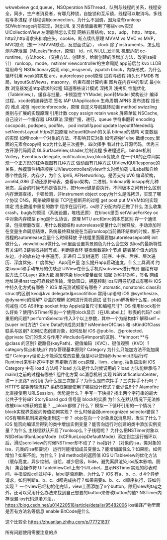wkwebview
gcd,queue，NSOperation
NSThread，队列与线程的关系，线程安全，同步，生产者消费者，有哪几种锁，自旋锁和互斥锁，线程可以取消吗，多线程与多进程
子线程调用connection，为什么不回调，因为没有runloop
SDWebImage内部实现，对比UIL
复习表情面板用了哪些view实现
UICollectionView
左滑删除怎么实现
网络五层结构，tcp，udp，
http，https，http2,http请求头和响应头，cookie，断点续传原理
MVVM vs MVC vs MVP，MVC缺点（想一下MVVM缺点，反怼面试官），
clock
除了instruments，怎么检测内存泄漏（MLeaksFinder，原理）
id，nil, NULL,发消息
机型适配
oc-runtime，方法hook，（交换方法，创建类，给新创建的类增加方法，改变isa指针）
runloop，mode，nstimer
viewcontroller的生命周期
app前后台
kvo
LLDB常用命令
NSDictionary实现
objc_msgsend，jspatch
block，内存形式，为什么循环引用
weak的实现
arc，autorelease pool原理
进程与线程
持久化
FMDB
布局，layoutSubViews，masonry，约束布局计算约束
图片在内存中的形式
最小k数
浏览器发送http请求的过程
知道哪些设计模式
深拷贝 浅拷贝
性能优化（TableView,），缓存与批量，卡顿监控
YYModel, json转Model
架构设计
编译过程，xcode的编译选项
签名
IAP
UIApplication 生命周期
APNS
发布流程
擅长的
难点
减包
injectionforxcode，原理
自定义导航跳转动画
method swizzling
类别与扩展的实现原理
引用计数
copy assign retain weak
屏幕单位
NSCache,自己设计一个缓存器
LRU算法
深搜广搜，递归，queue
字符串翻转
encoding
cocopods, podspec, podfile， pod install与pod update
layoutIfNeeded与setNeedsLayout
https抓包原理
isEquel和hash的关系
bitmap的结构
可变数组的实现
如何hook一个对象的方法，不影响其它对象
如何避免if else
数组copy,里面的元素会copy吗
tcp为什么是三次握手，四次挥手
看过什么开源代码，优秀三方开源代码阅读
GLSurfaceView,shader,绘制流程
多进程通讯，binder机制
Volley，Eventbus
delegate, notification,kvo,block优缺点
在一个UI的正中间实现一个正方形的红色视图有几种方式
做动画有几种方式
UIView和UIResponse的关系，触摸事件相应顺序
UIViewcontroller的view什么时候加载
UILabel和自绘哪个性能好，内存少，为什么
ipV6,
AFNetworking，是否支持ipV6
编译架构，arm64,i386
手动还原符号表，查看ipa架构，二进制，linkmap等
iosapp有几种状态，后台的时候代码是否执行，按Home键是否执行，不同版本之间有什么区别
内存泄漏查找，卡顿检测，非instrument
object copy为什么是浅拷贝，实现了哪个协议
DNS，网络故障排查
TCP连接断开的过程
get post put
MVVM如何实现绑定
找出数组中重复的数字
程序在运行时，os除了分配内存还做了什么
怎么收集crash，bugly的原理（系统设置，堆栈还原）
在block里面 setValueForKey
oc中对象内存模型
ping是什么协议，原理
MTU
arc和mrc的本质区别
存一个通讯录，包括增删改查，用什么数据结构
autorelease变量什么时候释放，手动添加时在变量生命周期结束，系统最终释放是在当前runloop当前循环结束的时候，那子线程的autorelease变量什么时候释放
子线程里面需要加autoreleasepool吗
init做什么，viewdidload做什么
init里面设置背景颜色为什么会生效
对ios的最新特性有关注吗
2链表找共同节点，判断链表环
链表倒数第k个节点
链表某个值大的放左边，小的放右边
中序遍历，非递归
二叉树遍历（前序、中序、后序、层次遍历、深度优先、广度优先）
App用户量
怎么提升app启动速度，什么工具调试
约束layout和手动布局的优缺点
UIView在什么手机对subviews进行布局
自绘有哪些方法,CGLayer
第k大数
离屏渲染
block变量截获
加密  对称非对称，签名
网络地址转换nat
tcp可靠数据传输，滑动窗口，拥塞控制
ios应用导航模式有哪些
iOS 中持久化方式有哪些？
iOS 单元测试框架有哪些？
atomatic, nonatomic
class和struct的区别
kvo与kvc
delegate与nsnotifition
常用sql语句
iOS @synthesize、@dynamic的理解?
沙盒的理解
如何进行真机调试  证书
json解析用什么库，pb如何减包
iOS ASIHttp
socket http
Apple设备尺寸和编程尺寸?
iOS 使用block有什么好处？使用NSTimer写出一个使用block显示（在UILabel上）秒表的代码?
cell重用的问题?
performSelector传入3个以上参数，其中一个为结构体?
解释self = [super init]方法?
Core Data的6成员对象?
isMemberOfClass 和 isKindOfClass 联系与区别?
如何动态创建对象，如何反射
iOS @public、@protected、@private 它们的含义与作用?
 #include与#import的区别、**#import **与@class 的区别?
键路径(keyPath)、键值编码（KVC）、键值观察（KVO）?
category优点和缺点?
内存管理基本原则?
Category 为什么只能加方法不能加属性?
Category理论上不能添加成员变量,但是可以使用@dynamic(即运行时Runtime)来弥补这种不足
热更新方案
ocs原理，llvm，clang, 抽象语法树
iOS Category 中有 load 方法吗？load 方法是什么时候调用的？load 方法能继承吗？
main()之前的过程有哪些?
组件化方案
oc消息机制
实现 NSNotificationCenter，讲一下思路?  弱引用
为什么是三次握手？为什么是四次挥手？三次挥手不行吗？
HTTPS 密钥传输流程?
系统框架里使用了哪些设计模式？至少说6个?
Alamofire 比直接使用 URLSession，优势是什么？
手写一下快排?
找出两个字符串的最大公共子字符串?
StoryBoard
gcd  信号量
block的实质
为什么在默认情况下无法修改被block捕获的变量？ __block都做了什么？
模拟一下循环引用的一个情况？block实现界面反向传值如何实现？
什么时候会报unrecognized selector错误？iOS有哪些机制来避免走到这一步？
objc在向一个对象发送消息时，发生了什么？
iOS 能否向编译后得到的类中增加实例变量？能否向运行时创建的类中添加实例变量？为什么
主线程默认开启了runloop么？子线程呢？
为什么把NSTimer对象以NSDefaultRunLoopMode（kCFRunLoopDefaultMode）添加到主运行循环以后，滑动scrollview的时候NSTimer却不动了？
isa指针？（对象的isa，类对象的isa，元类的isa都要说）
运行时能增加成员变量么？能增加属性么？如果能，如何增加？如果不能，为什么？
[nil method]的返回值
iOS UITableview的优化方法（缓存高度，异步绘制，自绘，减少层级，hide，避免离屏渲染,ios版本影响，圆角）
集合操作符
UITableViewCell上有个UILabel，显示NSTimer实现的秒表时间，手指滚动cell过程中，label是否刷新，为什么？
iOS 有a、b、c、d 4个异步请求，如何判断a、b、c、d都完成执行？如果需要a、b、c、d顺序执行，该如何实现？
一个view已经初始化完毕，view上面添加了n个button，除用view的tag之外，还可以采用什么办法来找到自己想要的button来修改button的值?
NSTimer内存泄漏
ios代码混淆方法，，https://blog.csdn.net/u014220518/article/details/95482006
ios编译产物里面是否有方法名等信息
enable BitCode是什么


这个比较全
https://zhuanlan.zhihu.com/p/77721837


所有问题使用需要注意的点
